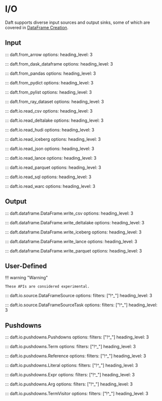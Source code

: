 # I/O

Daft supports diverse input sources and output sinks, some of which are covered in [DataFrame Creation](dataframe_creation.md).

## Input

<!-- from_ -->

::: daft.from_arrow
    options:
        heading_level: 3

::: daft.from_dask_dataframe
    options:
        heading_level: 3

::: daft.from_pandas
    options:
        heading_level: 3

::: daft.from_pydict
    options:
        heading_level: 3

::: daft.from_pylist
    options:
        heading_level: 3

::: daft.from_ray_dataset
    options:
        heading_level: 3

<!-- read_ -->

::: daft.io.read_csv
    options:
        heading_level: 3

::: daft.io.read_deltalake
    options:
        heading_level: 3

::: daft.io.read_hudi
    options:
        heading_level: 3

::: daft.io.read_iceberg
    options:
        heading_level: 3

::: daft.io.read_json
    options:
        heading_level: 3

::: daft.io.read_lance
    options:
        heading_level: 3

::: daft.io.read_parquet
    options:
        heading_level: 3

::: daft.io.read_sql
    options:
        heading_level: 3

::: daft.io.read_warc
    options:
        heading_level: 3

## Output

<!-- write_ -->

::: daft.dataframe.DataFrame.write_csv
    options:
        heading_level: 3

::: daft.dataframe.DataFrame.write_deltalake
    options:
        heading_level: 3

::: daft.dataframe.DataFrame.write_iceberg
    options:
        heading_level: 3

::: daft.dataframe.DataFrame.write_lance
    options:
        heading_level: 3

::: daft.dataframe.DataFrame.write_parquet
    options:
        heading_level: 3

## User-Defined

!!! warning "Warning"

    These APIs are considered experimental.

::: daft.io.source.DataFrameSource
    options:
        filters: ["!^_"]
        heading_level: 3

::: daft.io.source.DataFrameSourceTask
    options:
        filters: ["!^_"]
        heading_level: 3

## Pushdowns

::: daft.io.pushdowns.Pushdowns
    options:
        filters: ["!^_"]
        heading_level: 3

::: daft.io.pushdowns.Term
    options:
        filters: ["!^_"]
        heading_level: 3

::: daft.io.pushdowns.Reference
    options:
        filters: ["!^_"]
        heading_level: 3

::: daft.io.pushdowns.Literal
    options:
        filters: ["!^_"]
        heading_level: 3

::: daft.io.pushdowns.Expr
    options:
        filters: ["!^_"]
        heading_level: 3

::: daft.io.pushdowns.Arg
    options:
        filters: ["!^_"]
        heading_level: 3

::: daft.io.pushdowns.TermVisitor
    options:
        filters: ["!^_"]
        heading_level: 3
